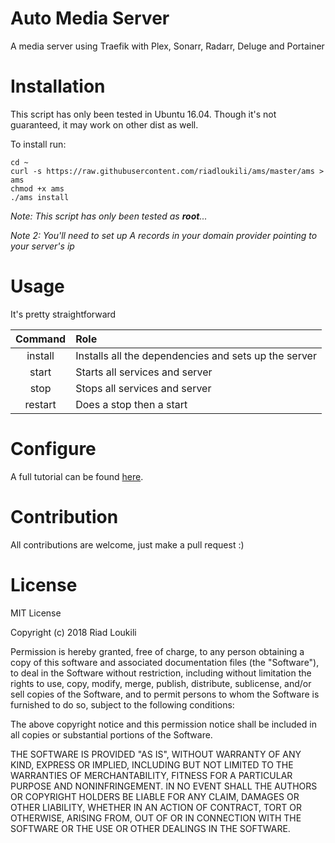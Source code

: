 # Auto Media Server
A media server using Traefik with Plex, Sonarr, Radarr, Deluge and Portainer

# Installation
This script has only been tested in Ubuntu 16.04. Though it's not guaranteed, it may work on other dist as well.

To install run:
```shell
cd ~
curl -s https://raw.githubusercontent.com/riadloukili/ams/master/ams > ams
chmod +x ams
./ams install
```


*Note: This script has only been tested as **root**...*

*Note 2: You'll need to set up A records in your domain provider pointing to your server's ip*

# Usage

It's pretty straightforward

| Command       | Role                                                  |
|     :---:     |                      :---                             |
|    install    | Installs all the dependencies and sets up the server  |
|     start     | Starts all services and server                        |
|     stop      | Stops all services and server                         |
|    restart    | Does a stop then a start                              |

# Configure

A full tutorial can be found [here](https://github.com/riadloukili/ams/wiki/Installation-Guide).

# Contribution

All contributions are welcome, just make a pull request :)

# License

MIT License

Copyright (c) 2018 Riad Loukili

Permission is hereby granted, free of charge, to any person obtaining a copy
of this software and associated documentation files (the "Software"), to deal
in the Software without restriction, including without limitation the rights
to use, copy, modify, merge, publish, distribute, sublicense, and/or sell
copies of the Software, and to permit persons to whom the Software is
furnished to do so, subject to the following conditions:

The above copyright notice and this permission notice shall be included in all
copies or substantial portions of the Software.

THE SOFTWARE IS PROVIDED "AS IS", WITHOUT WARRANTY OF ANY KIND, EXPRESS OR
IMPLIED, INCLUDING BUT NOT LIMITED TO THE WARRANTIES OF MERCHANTABILITY,
FITNESS FOR A PARTICULAR PURPOSE AND NONINFRINGEMENT. IN NO EVENT SHALL THE
AUTHORS OR COPYRIGHT HOLDERS BE LIABLE FOR ANY CLAIM, DAMAGES OR OTHER
LIABILITY, WHETHER IN AN ACTION OF CONTRACT, TORT OR OTHERWISE, ARISING FROM,
OUT OF OR IN CONNECTION WITH THE SOFTWARE OR THE USE OR OTHER DEALINGS IN THE
SOFTWARE.

